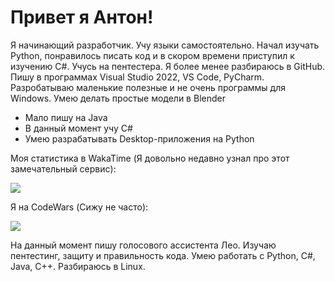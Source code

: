 # Привет я Антон!

Я начинающий разработчик. Учу языки самостоятельно. Начал изучать Python, понравилось писать код и в скором времени приступил к изучению C#. Учусь на пентестера. Я более менее разбираюсь в GitHub.
Пишу в программах Visual Studio 2022, VS Code, PyCharm. Разробатываю маленькие полезные и не очень программы для Windows. Умею делать простые модели в Blender

- Мало пишу на Java
- В данный момент учу С#
- Умею разрабатывать Desktop-приложения на Python

Моя статистика в WakaTime (Я довольно недавно узнал про этот замечательный сервис):

<img src="https://wakatime.com/badge/user/62277cec-b176-4b72-9cd9-104664eb4a03.svg">


Я на CodeWars (Сижу не часто):

<img src="https://www.codewars.com/users/Waysoon_/badges/small" >

На данный момент пишу голосового ассистента Лео. Изучаю пентестинг, защиту и правильность кода. Умею работать с Python, C#, Java, C++. Разбираюсь в Linux.

